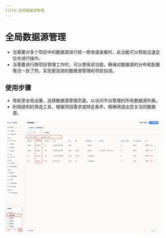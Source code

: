 ```yaml
---
title:全局数据源管理
---
```

# 全局数据源管理

* 当需要对多个项目中的数据源进行统一修改或查看时，此功能可以帮助迅速定位并进行操作。
* 当需要进行跨项目管理工作时，可以使用该功能，确保对数据源的分布和配置情况一目了然，实现更高效的数据源管理和项目协调。


## 使用步骤

* 导航至全局设置，选择数据源管理页面，以访问平台管理的所有数据源列表。
* 利用提供的筛选工具，根据项目需求或特定条件，精确筛选出您关注的数据源。

![instancelist](img/instancelist.png)